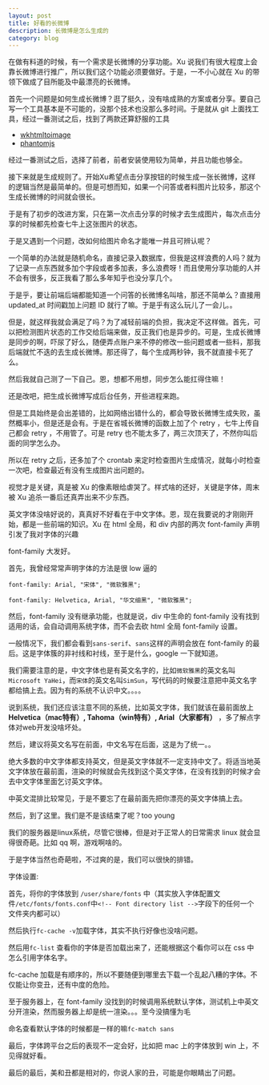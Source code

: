 ```yaml
---
layout: post
title: 好看的长微博
description: 长微博是怎么生成的
category: blog
---
```


在做有料道的时候，有一个需求是长微博的分享功能。Xu 说我们有很大程度上会靠长微博进行推广，所以我们这个功能必须要做好。于是，一不小心就在 Xu 的带领下做成了目所能及中最漂亮的长微博。

首先一个问题是如何生成长微博？逛了挺久，没有啥成熟的方案或者分享。要自己写一个工具基本是不可能的，没那个技术也没那么多时间。于是就从 git 上面找工具，经过一番测试之后，找到了两款还算舒服的工具

<!-- more -->
- [wkhtmltoimage](https://github.com/wkhtmltopdf/wkhtmltopdf)
- [phantomjs](https://github.com/ariya/phantomjs)

经过一番测试之后，选择了前者，前者安装使用较为简单，并且功能也够全。

接下来就是生成规则了。开始Xu希望点击分享按钮的时候生成一张长微博，这样的逻辑当然是最简单的。但是可想而知，如果一个问答或者料图片比较多，那这个生成长微博的时间就会很长。

于是有了初步的改进方案，只在第一次点击分享的时候才去生成图片，每次点击分享的时候都先检查七牛上这张图片的状态。

于是又遇到一个问题，改如何给图片命名才能唯一并且可辨认呢？

一个简单的办法就是随机命名，直接记录入数据库，但我是这样浪费的人吗？就为了记录一点东西就多加个字段或者多加表，多么浪费呀！而且使用分享功能的人并不会有很多，反正我看了那么多年知乎也没分享几个。

于是乎，要让前端后端都能知道一个问答的长微博名叫啥，那还不简单么？直接用 updated_at 时间戳加上问题 ID 就行了嘛。于是乎有这么玩儿了一会儿。。

但是，就这样我就会满足了吗？为了减轻前端的负担，我决定不这样做。首先，可以把检测图片状态的工作交给后端来做，反正我们也是异步的。可是，生成长微博是同步的啊，吓尿了好么，随便弄点账户来不停的修改一些问题或者一些料，那我后端就忙不迭的去生成长微博。那还得了，每个生成两秒钟，我不就直接卡死了么。

然后我就自己测了一下自己。恩，想都不用想，同步怎么能扛得住嘛！

还是改吧，把生成长微博写成后台任务，开些进程来跑。

但是工具始终是会出差错的，比如网络出错什么的，都会导致长微博生成失败，虽然概率小，但是还是会有。于是在省城长微博的函数上加了个 retry ，七牛上传自己都会 retry ，不用管了。可是 retry 也不能太多了，两三次顶天了，不然你叫后面的同学怎么办。

所以在 retry 之后，还多加了个 crontab 来定时检查图片生成情况，就每小时检查一次吧，检查最近有没有生成图片出问题的。

视觉才是关键，真是被 Xu 的像素眼给虐哭了。样式啥的还好，关键是字体，周末被 Xu 追杀一番后还真弄出来不少东西。

英文字体没啥好说的，真真好不好看在于中文字体。恩，现在我要说的才刚刚开始，都是一些前端的知识。Xu 在 html 全局，和 div 内部的两次 font-family 声明引发了我对字体的兴趣

font-family 大发好。

首先，我曾经常常声明字体的方法是很 low 逼的

```
font-family: Arial, "宋体", "微软雅黑";

font-family: Helvetica, Arial, "华文细黑", "微软雅黑";
```

然后，font-family 没有继承功能，也就是说，div 中生命的 font-family 没有找到适用的话，会自动调用系统字体，而不会去砍 html 全局 font-family 设置。

一般情况下，我们都会看到`sans-serif`、`sans`这样的声明会放在 font-family 的最后。这是字体簇的非衬线和衬线，至于是什么，google 一下就知道。

我们需要注意的是，中文字体也是有英文名字的，比如`微软雅黑`的英文名叫`Microsoft YaHei`，而`宋体`的英文名叫`SimSun`，写代码的时候要注意把中英文名字都给搞上去。因为有的系统不认识中文。。。。

说到系统，我们还应该注意不同的系统，比如英文字体，我们就该在最前面放上 **Helvetica（mac特有）, Tahoma（win特有）, Arial（大家都有）** ，多了解点字体对web开发没啥坏处。

然后，建议将英文名写在前面，中文名写在后面，这是为了统一。。

绝大多数的中文字体都支持英文，但是英文字体就不一定支持中文了。将适当地英文字体放在最前面，渲染的时候就会先找到这个英文字体，在没有找到的时候才会去中文字体里面乞讨英文字体。

中英文混排比较常见，于是不要忘了在最前面先把你漂亮的英文字体搞上去。

然后，到了这里。我们是不是该结束了呢？too young

我们的服务器是linux系统，尽管它很棒，但是对于正常人的日常需求 linux 就会显得很奇葩。比如 qq 啊，游戏啊啥的。

于是字体当然也奇葩啦，不过爽的是，我们可以很快的排错。

字体设置:

首先，将你的字体放到 `/user/share/fonts` 中（其实放入字体配置文件`/etc/fonts/fonts.conf`中`<!-- Font directory list -->`字段下的任何一个文件夹内都可以）

然后执行`fc-cache -v`加载字体，其实不执行好像也没啥问题。

然后用`fc-list` 查看你的字体是否加载出来了，还能根据这个看你可以在 css 中怎么引用字体名字。

fc-cache 加载是有顺序的，所以不要随便到哪里去下载一个乱起八糟的字体。不仅能让你变丑，还有中度的危险。

至于服务器上，在 font-family 没找到的时候调用系统默认字体，测试机上中英文分开渲染，然而服务器上却是统一渲染。。。至今没搞懂为毛

命名查看默认字体的时候都是一样的嘛`fc-match sans`

最后，字体跨平台之后的表现不一定会好，比如把 mac 上的字体放到 win 上，不见得就好看。

最后的最后，美和丑都是相对的，你说人家的丑，可能是你眼睛出了问题。
